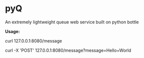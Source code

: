 pyQ
===
An extremely lightweight queue web service built on python bottle

**Usage:**

curl 127.0.0.1:8080/message

curl -X 'POST' 127.0.0.1:8080/message?message=Hello+World
